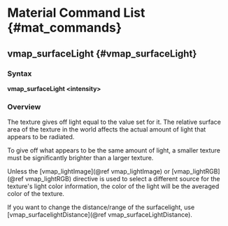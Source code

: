 # Material Command List {#mat_commands}

## vmap_surfaceLight {#vmap_surfaceLight}
### Syntax

**vmap_surfaceLight \<intensity\>**

### Overview

The texture gives off light equal to the value set for it. The relative
surface area of the texture in the world affects the actual amount of
light that appears to be radiated.

To give off what appears to be the same amount of light, a smaller
texture must be significantly brighter than a larger texture.

Unless the
[vmap_lightImage](@ref vmap_lightImage) or
[vmap_lightRGB](@ref vmap_lightRGB) directive
is used to select a different source for the texture's light color
information, the color of the light will be the averaged color of the
texture.

If you want to change the distance/range of the surfacelight, use
[vmap_surfacelightDistance](@ref vmap_surfaceLightDistance).
